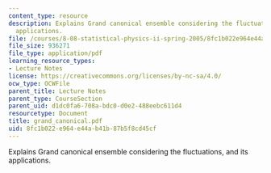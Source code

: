 ```yaml
---
content_type: resource
description: Explains Grand canonical ensemble considering the fluctuations, and its
  applications.
file: /courses/8-08-statistical-physics-ii-spring-2005/8fc1b022e964e44ab41b87b5f8cd45cf_grand_canonical.pdf
file_size: 936271
file_type: application/pdf
learning_resource_types:
- Lecture Notes
license: https://creativecommons.org/licenses/by-nc-sa/4.0/
ocw_type: OCWFile
parent_title: Lecture Notes
parent_type: CourseSection
parent_uid: d1dc0fa6-708a-bdc0-d0e2-488eebc611d4
resourcetype: Document
title: grand_canonical.pdf
uid: 8fc1b022-e964-e44a-b41b-87b5f8cd45cf
---
```

Explains Grand canonical ensemble considering the fluctuations, and its applications.